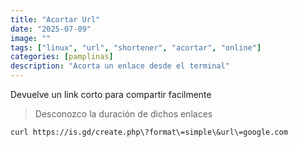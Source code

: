 ```yaml
---
title: "Acortar Url"
date: "2025-07-09"
image: ""
tags: ["linux", "url", "shortener", "acortar", "online"]
categories: [pamplinas]
description: "Acorta un enlace desde el terminal"
---
```


Devuelve un link corto para compartir facilmente

> Desconozco la duración de dichos enlaces

`curl https://is.gd/create.php\?format\=simple\&url\=google.com`
